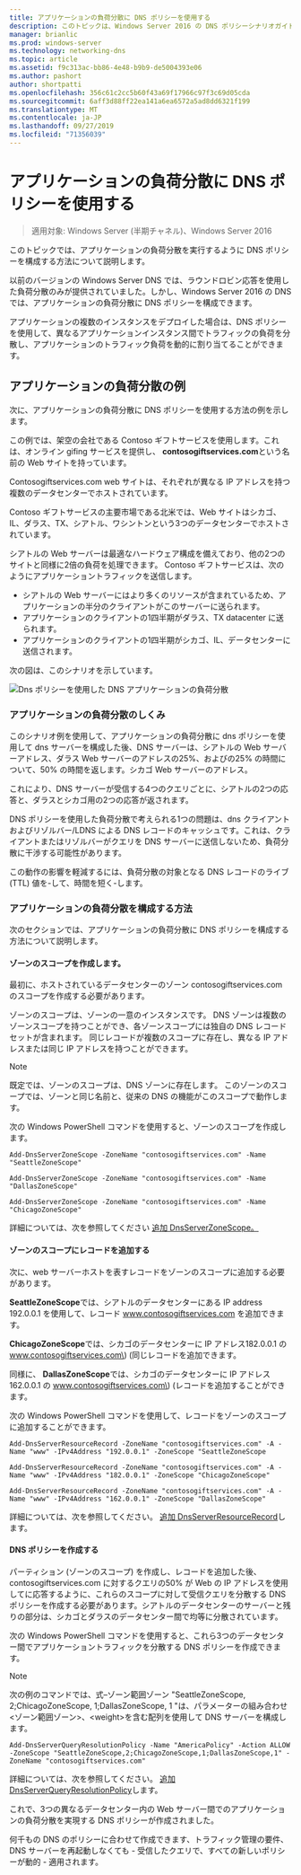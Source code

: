 ```yaml
---
title: アプリケーションの負荷分散に DNS ポリシーを使用する
description: このトピックは、Windows Server 2016 の DNS ポリシーシナリオガイドに含まれています。
manager: brianlic
ms.prod: windows-server
ms.technology: networking-dns
ms.topic: article
ms.assetid: f9c313ac-bb86-4e48-b9b9-de5004393e06
ms.author: pashort
author: shortpatti
ms.openlocfilehash: 356c61c2cc5b60f43a69f17966c97f3c69d05cda
ms.sourcegitcommit: 6aff3d88ff22ea141a6ea6572a5ad8dd6321f199
ms.translationtype: MT
ms.contentlocale: ja-JP
ms.lasthandoff: 09/27/2019
ms.locfileid: "71356039"
---
```

# <a name="use-dns-policy-for-application-load-balancing"></a>アプリケーションの負荷分散に DNS ポリシーを使用する

>適用対象: Windows Server (半期チャネル)、Windows Server 2016

このトピックでは、アプリケーションの負荷分散を実行するように DNS ポリシーを構成する方法について説明します。

以前のバージョンの Windows Server DNS では、ラウンドロビン応答を使用した負荷分散のみが提供されていました。しかし、Windows Server 2016 の DNS では、アプリケーションの負荷分散に DNS ポリシーを構成できます。

アプリケーションの複数のインスタンスをデプロイした場合は、DNS ポリシーを使用して、異なるアプリケーションインスタンス間でトラフィックの負荷を分散し、アプリケーションのトラフィック負荷を動的に割り当てることができます。

## <a name="example-of-application-load-balancing"></a>アプリケーションの負荷分散の例

次に、アプリケーションの負荷分散に DNS ポリシーを使用する方法の例を示します。

この例では、架空の会社である Contoso ギフトサービスを使用します。これは、オンライン gifing サービスを提供し、 **contosogiftservices.com**という名前の Web サイトを持っています。

Contosogiftservices.com web サイトは、それぞれが異なる IP アドレスを持つ複数のデータセンターでホストされています。

Contoso ギフトサービスの主要市場である北米では、Web サイトはシカゴ、IL、ダラス、TX、シアトル、ワシントンという3つのデータセンターでホストされています。

シアトルの Web サーバーは最適なハードウェア構成を備えており、他の2つのサイトと同様に2倍の負荷を処理できます。 Contoso ギフトサービスは、次のようにアプリケーショントラフィックを送信します。

- シアトルの Web サーバーにはより多くのリソースが含まれているため、アプリケーションの半分のクライアントがこのサーバーに送られます。
- アプリケーションのクライアントの1四半期がダラス、TX datacenter に送られます。
- アプリケーションのクライアントの1四半期がシカゴ、IL、データセンターに送信されます。

次の図は、このシナリオを示しています。

![Dns ポリシーを使用した DNS アプリケーションの負荷分散](../../media/Dns-App-Lb/dns-app-lb.jpg)


### <a name="how-application-load-balancing-works"></a>アプリケーションの負荷分散のしくみ

このシナリオ例を使用して、アプリケーションの負荷分散に dns ポリシーを使用して dns サーバーを構成した後、DNS サーバーは、シアトルの Web サーバーアドレス、ダラス Web サーバーのアドレスの25%、およびの25% の時間について、50% の時間を返します。シカゴ Web サーバーのアドレス。

これにより、DNS サーバーが受信する4つのクエリごとに、シアトルの2つの応答と、ダラスとシカゴ用の2つの応答が返されます。

DNS ポリシーを使用した負荷分散で考えられる1つの問題は、dns クライアントおよびリゾルバー/LDNS による DNS レコードのキャッシュです。これは、クライアントまたはリゾルバーがクエリを DNS サーバーに送信しないため、負荷分散に干渉する可能性があります。

この動作の影響を軽減するには、負荷分散の対象となる DNS レコードのライブ \(TTL\) 値を\-して、時間を短く\-します。

### <a name="how-to-configure-application-load-balancing"></a>アプリケーションの負荷分散を構成する方法

次のセクションでは、アプリケーションの負荷分散に DNS ポリシーを構成する方法について説明します。

#### <a name="create-the-zone-scopes"></a>ゾーンのスコープを作成します。

最初に、ホストされているデータセンターのゾーン contosogiftservices.com のスコープを作成する必要があります。

ゾーンのスコープは、ゾーンの一意のインスタンスです。 DNS ゾーンは複数のゾーンスコープを持つことができ、各ゾーンスコープには独自の DNS レコードセットが含まれます。 同じレコードが複数のスコープに存在し、異なる IP アドレスまたは同じ IP アドレスを持つことができます。

>[!NOTE]
>既定では、ゾーンのスコープは、DNS ゾーンに存在します。 このゾーンのスコープでは、ゾーンと同じ名前と、従来の DNS の機能がこのスコープで動作します。

次の Windows PowerShell コマンドを使用すると、ゾーンのスコープを作成します。
    
    Add-DnsServerZoneScope -ZoneName "contosogiftservices.com" -Name "SeattleZoneScope"
    
    Add-DnsServerZoneScope -ZoneName "contosogiftservices.com" -Name "DallasZoneScope"
    
    Add-DnsServerZoneScope -ZoneName "contosogiftservices.com" -Name "ChicagoZoneScope"

詳細については、次を参照してください [追加 DnsServerZoneScope。](https://docs.microsoft.com/powershell/module/dnsserver/add-dnsserverzonescope?view=win10-ps)

#### <a name="bkmk_records"></a>ゾーンのスコープにレコードを追加する

次に、web サーバーホストを表すレコードをゾーンのスコープに追加する必要があります。

**SeattleZoneScope**では、シアトルのデータセンターにある IP address 192.0.0.1 を使用して、レコード www.contosogiftservices.com を追加できます。

**ChicagoZoneScope**では、シカゴのデータセンターに IP アドレス182.0.0.1 の www.contosogiftservices.com\) \(同じレコードを追加できます。

同様に、 **DallasZoneScope**では、シカゴのデータセンターに IP アドレス162.0.0.1 の www.contosogiftservices.com\) \(レコードを追加することができます。

次の Windows PowerShell コマンドを使用して、レコードをゾーンのスコープに追加することができます。
    
    Add-DnsServerResourceRecord -ZoneName "contosogiftservices.com" -A -Name "www" -IPv4Address "192.0.0.1" -ZoneScope "SeattleZoneScope
    
    Add-DnsServerResourceRecord -ZoneName "contosogiftservices.com" -A -Name "www" -IPv4Address "182.0.0.1" -ZoneScope "ChicagoZoneScope"
    
    Add-DnsServerResourceRecord -ZoneName "contosogiftservices.com" -A -Name "www" -IPv4Address "162.0.0.1" -ZoneScope "DallasZoneScope"
    

詳細については、次を参照してください。 [追加 DnsServerResourceRecord](https://docs.microsoft.com/powershell/module/dnsserver/add-dnsserverresourcerecord?view=win10-ps)します。

#### <a name="bkmk_policies"></a>DNS ポリシーを作成する

パーティション (ゾーンのスコープ) を作成し、レコードを追加した後、contosogiftservices.com に対するクエリの50% が Web の IP アドレスを使用してに応答するように、これらのスコープに対して受信クエリを分散する DNS ポリシーを作成する必要があります。シアトルのデータセンターのサーバーと残りの部分は、シカゴとダラスのデータセンター間で均等に分散されています。

次の Windows PowerShell コマンドを使用すると、これら3つのデータセンター間でアプリケーショントラフィックを分散する DNS ポリシーを作成できます。

>[!NOTE]
>次の例のコマンドでは、式–ゾーン範囲ゾーン "SeattleZoneScope, 2;ChicagoZoneScope, 1;DallasZoneScope, 1 "は、パラメーターの組み合わせ \<ゾーン範囲ゾーン\>、\<weight\>を含む配列を使用して DNS サーバーを構成します。
    
    Add-DnsServerQueryResolutionPolicy -Name "AmericaPolicy" -Action ALLOW -ZoneScope "SeattleZoneScope,2;ChicagoZoneScope,1;DallasZoneScope,1" -ZoneName "contosogiftservices.com"
    

詳細については、次を参照してください。 [追加 DnsServerQueryResolutionPolicy](https://docs.microsoft.com/powershell/module/dnsserver/add-dnsserverqueryresolutionpolicy?view=win10-ps)します。  

これで、3つの異なるデータセンター内の Web サーバー間でのアプリケーションの負荷分散を実現する DNS ポリシーが作成されました。

何千もの DNS のポリシーに合わせて作成できます、トラフィック管理の要件、DNS サーバーを再起動しなくても - 受信したクエリで、すべての新しいポリシーが動的 - 適用されます。
